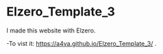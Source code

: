 # Elzero_Template_3

I made this website with Elzero.

-To vist it: https://a4va.github.io/Elzero_Template_3/ . 
